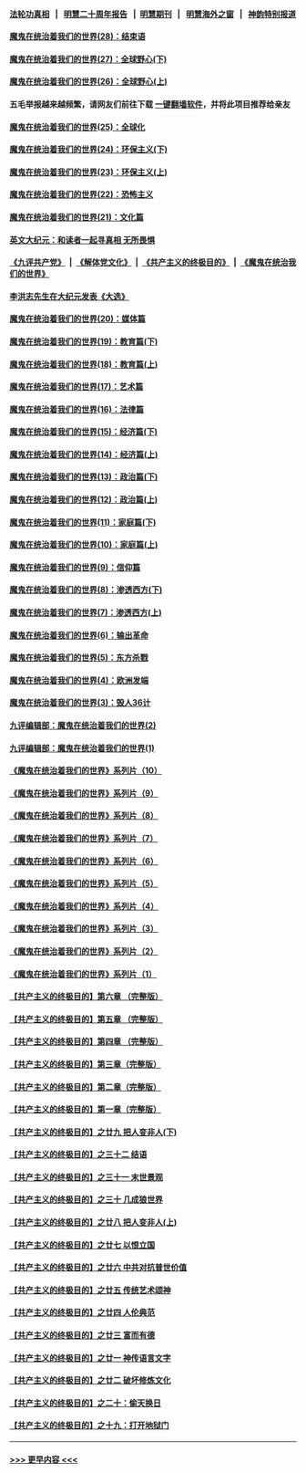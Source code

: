 #### [法轮功真相](https://github.com/gfw-breaker/truth/blob/master/README.md?t=0) &nbsp;&nbsp;|&nbsp;&nbsp; [明慧二十周年报告](https://github.com/gfw-breaker/mh-reports/blob/master/README.md?t=0) &nbsp;&nbsp;|&nbsp;&nbsp;[明慧期刊](https://github.com/gfw-breaker/mh-qikan) &nbsp;&nbsp;|&nbsp;&nbsp; [明慧海外之窗](https://github.com/gfw-breaker/mh-news/blob/master/README.md?t=0) &nbsp;&nbsp;|&nbsp;&nbsp; [神韵特别报道](https://github.com/gfw-breaker/mh-news/blob/master/shenyun.md?t=0)
#### [魔鬼在统治着我们的世界(28)：结束语](../pages/nsc422/n10936246.md?t=06180701) 
#### [魔鬼在统治着我们的世界(27)：全球野心(下)](../pages/nsc422/n10928319.md?t=06180701) 
#### [魔鬼在统治着我们的世界(26)：全球野心(上)](../pages/nsc422/n10900318.md?t=06180701) 
#### 五毛举报越来越频繁，请网友们前往下载 [一键翻墙软件](https://github.com/gfw-breaker/ssr-accounts)，并将此项目推荐给亲友
#### [魔鬼在统治着我们的世界(25)：全球化](../pages/nsc422/n10788205.md?t=06180701) 
#### [魔鬼在统治着我们的世界(24)：环保主义(下)](../pages/nsc422/n10695307.md?t=06180701) 
#### [魔鬼在统治着我们的世界(23)：环保主义(上)](../pages/nsc422/n10688613.md?t=06180701) 
#### [魔鬼在统治着我们的世界(22)：恐怖主义](../pages/nsc422/n10614727.md?t=06180701) 
#### [魔鬼在统治着我们的世界(21)：文化篇](../pages/nsc422/n10597706.md?t=06180701) 
#### [英文大纪元：和读者一起寻真相 无所畏惧](../pages/nsc422/n12542027.md?t=06180701) 
#### [《九评共产党》](https://github.com/begood0513/9ping.md/blob/master/README.md) &nbsp;|&nbsp; [《解体党文化》](../../../../jtdwh.md/blob/master/README.md)  &nbsp;|&nbsp; [《共产主义的终极目的》](../../../../gczydzjmd.md/blob/master/README.md) &nbsp;|&nbsp; [《魔鬼在统治我们的世界》](../../../../mgztzwmdsj.md/blob/master/README.md) 
#### [李洪志先生在大纪元发表《大选》](../pages/nsc422/n12534746.md?t=06180701) 
#### [魔鬼在统治着我们的世界(20)：媒体篇](../pages/nsc422/n10586579.md?t=06180701) 
#### [魔鬼在统治着我们的世界(19)：教育篇(下)](../pages/nsc422/n10564808.md?t=06180701) 
#### [魔鬼在统治着我们的世界(18)：教育篇(上)](../pages/nsc422/n10526970.md?t=06180701) 
#### [魔鬼在统治着我们的世界(17)：艺术篇](../pages/nsc422/n10499093.md?t=06180701) 
#### [魔鬼在统治着我们的世界(16)：法律篇](../pages/nsc422/n10485969.md?t=06180701) 
#### [魔鬼在统治着我们的世界(15)：经济篇(下)](../pages/nsc422/n10469975.md?t=06180701) 
#### [魔鬼在统治着我们的世界(14)：经济篇(上)](../pages/nsc422/n10457370.md?t=06180701) 
#### [魔鬼在统治着我们的世界(13)：政治篇(下)](../pages/nsc422/n10448270.md?t=06180701) 
#### [魔鬼在统治着我们的世界(12)：政治篇(上)](../pages/nsc422/n10444576.md?t=06180701) 
#### [魔鬼在统治着我们的世界(11)：家庭篇(下)](../pages/nsc422/n10440961.md?t=06180701) 
#### [魔鬼在统治着我们的世界(10)：家庭篇(上)](../pages/nsc422/n10435448.md?t=06180701) 
#### [魔鬼在统治着我们的世界(9)：信仰篇](../pages/nsc422/n10432159.md?t=06180701) 
#### [魔鬼在统治着我们的世界(8)：渗透西方(下)](../pages/nsc422/n10429603.md?t=06180701) 
#### [魔鬼在统治着我们的世界(7)：渗透西方(上)](../pages/nsc422/n10426013.md?t=06180701) 
#### [魔鬼在统治着我们的世界(6)：输出革命](../pages/nsc422/n10421536.md?t=06180701) 
#### [魔鬼在统治着我们的世界(5)：东方杀戮](../pages/nsc422/n10417707.md?t=06180701) 
#### [魔鬼在统治着我们的世界(4)：欧洲发端](../pages/nsc422/n10414890.md?t=06180701) 
#### [魔鬼在统治着我们的世界(3)：毁人36计](../pages/nsc422/n10411583.md?t=06180701) 
#### [九评编辑部：魔鬼在统治着我们的世界(2)](../pages/nsc422/n10410036.md?t=06180701) 
#### [九评编辑部：魔鬼在统治着我们的世界(1)](../pages/nsc422/n10406825.md?t=06180701) 
#### [《魔鬼在统治着我们的世界》系列片（10）](../pages/nsc422/n12292670.md?t=06180701) 
#### [《魔鬼在统治着我们的世界》系列片（9）](../pages/nsc422/n12290859.md?t=06180701) 
#### [《魔鬼在统治着我们的世界》系列片（8）](../pages/nsc422/n12287445.md?t=06180701) 
#### [《魔鬼在统治着我们的世界》系列片（7）](../pages/nsc422/n12283425.md?t=06180701) 
#### [《魔鬼在统治着我们的世界》系列片（6）](../pages/nsc422/n12282314.md?t=06180701) 
#### [《魔鬼在统治着我们的世界》系列片（5）](../pages/nsc422/n12281419.md?t=06180701) 
#### [《魔鬼在统治着我们的世界》系列片（4）](../pages/nsc422/n12274024.md?t=06180701) 
#### [《魔鬼在统治着我们的世界》系列片（3）](../pages/nsc422/n12271322.md?t=06180701) 
#### [《魔鬼在统治着我们的世界》系列片（2）](../pages/nsc422/n12269049.md?t=06180701) 
#### [《魔鬼在统治着我们的世界》系列片（1）](../pages/nsc422/n12267575.md?t=06180701) 
#### [【共产主义的终极目的】第六章 （完整版）](../pages/nsc422/n11428913.md?t=06180701) 
#### [【共产主义的终极目的】第五章 （完整版）](../pages/nsc422/n11428912.md?t=06180701) 
#### [【共产主义的终极目的】第四章 （完整版）](../pages/nsc422/n11428907.md?t=06180701) 
#### [【共产主义的终极目的】第三章（完整版）](../pages/nsc422/n11428848.md?t=06180701) 
#### [【共产主义的终极目的】第二章（完整版）](../pages/nsc422/n11428831.md?t=06180701) 
#### [【共产主义的终极目的】第一章（完整版）](../pages/nsc422/n11417651.md?t=06180701) 
#### [【共产主义的终极目的】之廿九 把人变非人(下)](../pages/nsc422/n11344140.md?t=06180701) 
#### [【共产主义的终极目的】之三十二 结语](../pages/nsc422/n11360535.md?t=06180701) 
#### [【共产主义的终极目的】之三十一 末世景观](../pages/nsc422/n11351129.md?t=06180701) 
#### [【共产主义的终极目的】之三十 几成狼世界](../pages/nsc422/n11348280.md?t=06180701) 
#### [【共产主义的终极目的】之廿八 把人变非人(上)](../pages/nsc422/n11340492.md?t=06180701) 
#### [【共产主义的终极目的】之廿七 以恨立国](../pages/nsc422/n11336944.md?t=06180701) 
#### [【共产主义的终极目的】之廿六 中共对抗普世价值](../pages/nsc422/n11324785.md?t=06180701) 
#### [【共产主义的终极目的】之廿五 传统艺术颂神](../pages/nsc422/n11296396.md?t=06180701) 
#### [【共产主义的终极目的】之廿四 人伦典范](../pages/nsc422/n11296397.md?t=06180701) 
#### [【共产主义的终极目的】之廿三 富而有德](../pages/nsc422/n11283598.md?t=06180701) 
#### [【共产主义的终极目的】之廿一 神传语言文字](../pages/nsc422/n11263265.md?t=06180701) 
#### [【共产主义的终极目的】之廿二 破坏修炼文化](../pages/nsc422/n11245728.md?t=06180701) 
#### [【共产主义的终极目的】之二十：偷天换日](../pages/nsc422/n11238846.md?t=06180701) 
#### [【共产主义的终极目的】之十九：打开地狱门](../pages/nsc422/n11206376.md?t=06180701) 

----
#### [ >>> 更早内容 <<< ](../indexes/nsc422-earlier.md)
